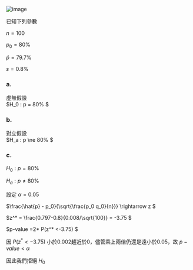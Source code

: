 ![image](https://github.com/user-attachments/assets/db45583e-b651-4bf0-a41a-7b6c9479ff94)  

已知下列參數

$n=100$

$p_0 = 80$%

$\hat p = 79.7$%  

$s=0.8$%


### a. 

虛無假設  
$H_0 : p = 80% $

### b.

對立假設  
$H_a : p \ne 80% $  

### c.

$H_0 : p = 80$%  

$H_a : p \ne 80$%

設定 $\alpha = 0.05$

$\frac{\hat{p} - p_0}{\sqrt{\frac{p_0 q_0}{n}}} \rightarrow z $

$z^* = \frac{0.797-0.8}{0.008/\sqrt{100}} = -3.75 $

$p-value =2* P(z^* <-3.75) $  

因 $P(z^* <-3.75)$  小於0.002趨近於0，儘管乘上兩倍仍還是遠小於0.05，故 $p-value < \alpha$

因此我們拒絕 $H_0$
